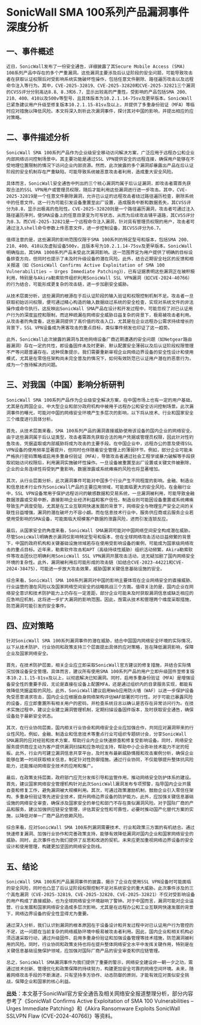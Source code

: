 # SonicWall SMA 100系列产品漏洞事件深度分析

## 一、事件概述

    近日，SonicWall发布了一份安全通告，详细披露了其Secure Mobile Access (SMA) 100系列产品中存在的多个严重漏洞。这些漏洞主要涉及后认证阶段的安全问题，可能导致攻击者在获取认证权限后对受影响系统实施破坏性操作，包括任意文件删除、路径遍历攻击以及远程命令注入等行为。其中，CVE-2025-32819、CVE-2025-32820和CVE-2025-32821三个漏洞的CVSS评分分别高达8.8、8.3和6.7，显示出较高的严重性。受影响的产品包括SMA 200、210、400、410以及500v等型号，且具体版本为10.2.1.14-75sv及更早版本。SonicWall已紧急建议用户升级至修复版本10.2.1.15-81sv及以上，并提供了多重身份验证（MFA）等临时应对措施以降低风险。本文将深入剖析此次漏洞事件，探讨其对中国的影响，并提出相应的应对策略。

## 二、事件描述分析

    SonicWall SMA 100系列产品作为企业级安全移动访问解决方案，广泛应用于远程办公和企业内部网络访问控制场景中。其主要功能是通过SSL VPN提供安全的远程连接，确保用户能够在不受地理位置限制的情况下访问企业内部资源。然而，此次披露的多个漏洞却暴露出产品在后认证阶段的安全机制存在严重缺陷，可能导致系统被恶意攻击者利用，造成重大安全风险。

    具体而言，SonicWall安全通告中列出的三个核心漏洞均属于后认证漏洞，即攻击者需首先获取合法的SSL VPN用户或管理员权限，随后才能利用这些漏洞进行进一步攻击。其中，CVE-2025-32819是一个任意文件删除漏洞，允许已认证的远程攻击者绕过路径遍历检查，删除系统中的任意文件。这一行为可能引发设备重置至出厂设置，造成服务中断和数据丢失，其CVSS评分为8.8，显示出极高的危险性。CVE-2025-32820则是一个路径遍历漏洞，攻击者可通过注入路径遍历序列，使SMA设备上的任意目录变为可写状态，从而为后续攻击铺平道路，其CVSS评分为8.3。而CVE-2025-32821是一个远程命令注入漏洞，针对具有管理员权限的用户，攻击者可通过注入shell命令参数上传恶意文件，进一步控制设备，其CVSS评分为6.7。

    值得注意的是，这些漏洞的影响范围仅限于SMA 100系列的特定型号和版本，包括SMA 200、210、400、410以及虚拟设备500v，且版本号为10.2.1.14-75sv及更早版本。SonicWall明确指出，其SMA 1000系列产品未受此次漏洞影响。这一范围界定为用户提供了明确的目标设备排查方向，但同时也提示了未及时升级设备的潜在风险。此外，结合近期安全社区的反馈和相关报道（如《SonicWall Confirms Active Exploitation of SMA 100 Vulnerabilities – Urges Immediate Patching》），已有证据表明这些漏洞正在被积极利用，特别是与Akira勒索软件组织利用SonicWall SSL VPN漏洞（如CVE-2024-40766）的行为结合，可能形成更复杂的攻击链，进一步加剧安全威胁。

    从技术层面分析，这些漏洞的根源在于后认证阶段的输入验证和权限控制机制不足。攻击者一旦获取初始访问权限，便可通过精心构造的输入数据绕过系统的安全检查，实现对系统文件的非法操作或命令执行。这反映出SonicWall SMA产品在设计和开发过程中，可能忽视了对已认证用户行为的深度监控和限制，而这种疏漏在网络安全威胁日益复杂的背景下，极易被攻击者利用。从攻击者的角度看，这些漏洞提供了高价值的攻击入口，尤其是在企业远程办公需求持续增长的背景下，SSL VPN设备成为黑客攻击的重点目标，类似事件频发也印证了这一趋势。

    此外，SonicWall此次披露的漏洞与其他网络设备厂商近期遭遇的安全问题（如Netgear路由器漏洞）存在一定的共性，即设备固件未及时更新、默认配置安全薄弱以及后认证阶段权限管理不严等问题普遍存在。这种现象提示，我们需要重新审视企业网络边界设备的安全性设计和使用模式，尤其是在零信任架构尚未完全普及的情况下，如何有效防范已认证用户潜在的恶意行为，成为一个亟待解决的问题。

## 三、对我国（中国）影响分析研判

    SonicWall SMA 100系列产品作为企业级安全解决方案，在中国市场上也有一定的用户基础，尤其是在跨国企业、中大型企业和部分政府机构中被用于远程办公和安全访问控制场景。此次漏洞事件的曝光，可能对中国的网络安全环境产生多层次的影响，以下将从技术、行业和国家安全三个维度进行具体分析。

    首先，从技术层面来看，SMA 100系列产品的漏洞直接威胁使用该设备的国内企业的网络安全。由于这些漏洞属于后认证类型，攻击者需首先获取合法的用户凭据或管理员权限，因此针对性钓鱼攻击、凭据盗取或内部威胁将成为攻击的主要手段。在中国企业中，远程办公的普及使得SSL VPN设备的使用频率显著提升，但同时也伴随着安全管理上的薄弱环节。例如，部分企业可能未严格执行密码策略或启用多重身份验证（MFA），导致攻击者通过社会工程学或暴力破解等手段获取初始访问权限后，利用漏洞实施破坏性操作。一旦设备被重置至出厂设置或关键文件被删除，企业的业务连续性将受到严重影响，数据泄露或系统瘫痪的风险也将显著增加。

    其次，从行业层面分析，此次漏洞事件可能对中国多个行业产生不同程度的影响。金融、制造业和信息技术行业作为SonicWall产品的主要应用领域，可能面临更大的安全风险。在金融行业中，SSL VPN设备常用于保护远程访问的敏感数据和交易系统，一旦漏洞被利用，可能导致金融数据泄露或交易中断，直接影响企业经济利益和客户信任。制造业则可能因设备重置或系统瘫痪导致生产调度受阻，尤其是在工业互联网快速发展的背景下，网络安全与物理生产安全之间的关联性日益增强，漏洞的潜在破坏力不容小觑。而在信息技术行业中，服务供应商或云服务企业若使用受影响的SMA设备，可能面临大规模客户数据的泄露风险，进而引发连锁反应。

    最后，从国家安全的角度来看，SonicWall SMA漏洞可能对中国网络空间安全构成潜在威胁。尽管SonicWall明确表示漏洞仅影响特定型号和版本，但在全球网络攻击活动日益频繁的背景下，中国的政府机构和关键基础设施领域若存在使用受影响设备的案例，可能成为国家级网络攻击的重点目标。近年来，勒索软件攻击和APT（高级持续性威胁）组织活动频繁，Akira勒索软件等攻击团伙已明确利用SonicWall SSL VPN漏洞开展攻击活动，这无疑加剧了国内网络安全环境的复杂性。此外，漏洞被利用后可能形成的攻击链（如结合CVE-2023-44221和CVE-2024-38475），可能进一步放大攻击效果，威胁国家关键信息基础设施的安全。

    综合来看，SonicWall SMA 100系列漏洞对中国的影响主要体现在企业网络安全的直接威胁、行业运营的潜在风险以及国家网络空间安全的战略挑战三个方面。值得关注的是，国内企业在网络安全意识和技术防护能力上仍存在一定差距，部分企业可能未及时获取漏洞信息或缺乏相应的应急响应机制，这将进一步扩大漏洞的影响范围。因此，亟需从技术和管理两个维度采取措施，防范漏洞可能引发的安全事件。

## 四、应对策略

    针对SonicWall SMA 100系列漏洞事件的潜在威胁，结合中国国内网络安全环境的实际情况，以下从技术防护、行业协同和政策支持三个层面提出具体的应对策略，旨在降低漏洞影响，保障企业及国家网络安全。

    首先，在技术防护层面，相关企业应立即采取SonicWall官方建议的修复措施，并结合实际情况加强设备安全管理。具体而言，建议所有使用SMA 100系列产品的用户立即升级固件至修复版本10.2.1.15-81sv及以上，以彻底解决已知漏洞。同时，启用多重身份验证（MFA）是增强设备安全性的重要手段，无论是直接在设备上配置MFA，还是通过组织内的目录服务实现，都能有效降低凭据盗取的风险。此外，SonicWall建议启用Web应用防火墙（WAF）以进一步保护设备免受恶意请求攻击，国内企业应根据自身网络架构评估WAF部署的可行性。对于可能已暴露风险的设备，应立即重置所有相关用户的密码，并检查系统日志以确认是否存在异常访问行为。在技术实施过程中，建议企业建立漏洞管理机制，定期扫描设备固件版本，及时获取安全通告，确保设备处于最新安全状态。

    其次，在行业协同层面，国内相关行业协会和网络安全企业应加强合作，共同应对漏洞带来的行业性风险。例如，金融、制造业和信息技术等重点行业可组织专题研讨会，分享SonicWall SMA漏洞的应对经验和技术方案，帮助行业内企业快速排查和修复受影响设备。同时，网络安全服务提供商应主动为客户提供漏洞扫描和应急响应支持，帮助中小企业弥补技术能力不足的短板。此外，行业内可建立漏洞信息共享平台，及时发布最新威胁情报和攻击案例分析，确保企业能够在第一时间获取相关信息，制定针对性防御措施。通过行业协同，不仅能够提升整体抗风险能力，还能推动网络安全技术的应用和推广。

    最后，在政策支持层面，政府部门应充分发挥引导和监管作用，推动网络安全防护体系的建设。首先，建议国家网络安全管理机构针对此次SonicWall漏洞发布专项预警，指导国内企业开展自查和修复工作，避免漏洞被大规模利用。其次，可通过政策激励机制，鼓励企业引入零信任架构、多重身份验证等先进安全技术，提升网络边界设备的防护能力。此外，应加强关键信息基础设施的网络安全审查，确保涉及国家安全的单位和部门不存在类似漏洞风险。对于国际厂商的产品和服务，建议加强供应链安全管理，评估其安全性和可靠性，必要时推动国产化替代方案的实施，以降低对单一厂商产品的依赖风险。

    综合来看，应对SonicWall SMA 100系列漏洞需要技术、行业和政策三方面的有机结合。通过快速修复漏洞、加强行业协作和完善政策支持，能够有效降低漏洞对国内企业和国家网络安全的威胁。同时，此次事件也为我们提供了反思和改进的契机，未来应更加重视网络边界设备的安全设计和使用管理，构建更加坚固的网络安全防线。

## 五、结论

    SonicWall SMA 100系列产品漏洞事件的披露，揭示了企业在使用SSL VPN设备时可能面临的安全风险，同时也凸显了后认证阶段权限控制不足对系统安全的重大威胁。此次事件涉及的三个高危漏洞（CVE-2025-32819、CVE-2025-32820、CVE-2025-32821）不仅对受影响设备的用户构成了直接威胁，也为全球网络安全环境敲响了警钟。对于中国而言，漏洞可能对企业运营、行业发展和国家网络安全造成多层次影响，尤其是在远程办公和工业互联网快速发展的背景下，网络边界设备的安全性显得尤为重要。

    通过深入分析，我们认识到漏洞的根本原因在于设备设计和开发过程中对已认证用户行为管控的不足，这一问题在当前复杂的网络威胁环境中极易被攻击者利用。因此，国内企业和相关机构必须迅速采取行动，通过升级固件、启用多重身份验证和加强设备管理等技术措施，防范漏洞被利用的风险。同时，行业协同和政策支持也将在提升整体网络安全水平中发挥关键作用，特别是在关键信息基础设施保护领域，应加强对国际厂商产品的安全审查和供应链管理。

    总之，SonicWall SMA漏洞事件为我们提供了重要的警示，网络安全建设非一朝一夕之功，需通过技术创新、管理优化和政策保障的持续努力，构建更加安全可靠的网络空间环境。未来，随着网络攻击手段的不断演进，只有坚持多方协作、动态防御的原则，才能有效应对类似安全挑战，保障企业和国家的核心利益。

**出处**：本文基于SonicWall官方安全通告及相关网络安全报道整理分析，部分内容参考了《SonicWall Confirms Active Exploitation of SMA 100 Vulnerabilities – Urges Immediate Patching》和《Akira Ransomware Exploits SonicWall SSLVPN Flaw (CVE-2024-40766)》等资料。